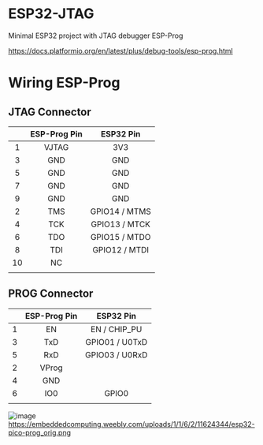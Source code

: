 # ESP32-JTAG
Minimal ESP32 project with JTAG debugger ESP-Prog

https://docs.platformio.org/en/latest/plus/debug-tools/esp-prog.html

# Wiring ESP-Prog

## JTAG Connector

|| ESP-Prog Pin | ESP32 Pin     |
|:-: |    :-:   |    :-:        |
| 1  | VJTAG    | 3V3           |
| 3  | GND      | GND           |
| 5  | GND      | GND           |
| 7  | GND      | GND           |
| 9  | GND      | GND           |
| 2  | TMS      | GPIO14 / MTMS |
| 4  | TCK      | GPIO13 / MTCK |
| 6  | TDO      | GPIO15 / MTDO |
| 8  | TDI      | GPIO12 / MTDI |
| 10 | NC       |               |
|    |          |               |

## PROG Connector

||ESP-Prog Pin | ESP32 Pin      |
| :-: |    :-: |    :-:         |
| 1   | EN     | EN / CHIP_PU   |
| 3   | TxD    | GPIO01 / U0TxD |
| 5   | RxD    | GPIO03 / U0RxD |
| 2   | VProg  |                |
| 4   | GND    |                |
| 6   | IO0    | GPIO0          |
|     |        |                |

![image](https://embeddedcomputing.weebly.com/uploads/1/1/6/2/11624344/esp32-pico-prog_orig.png)
https://embeddedcomputing.weebly.com/uploads/1/1/6/2/11624344/esp32-pico-prog_orig.png


